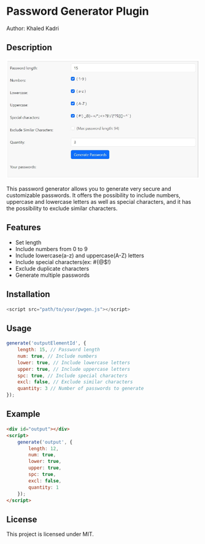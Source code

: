 <h1>Password Generator Plugin</h1>
<p>Author: Khaled Kadri</p>

<h2>Description</h2>

![Password Example](./password_example.png)

<p>This password generator allows you to generate very secure and customizable passwords. It offers the possibility to include numbers, uppercase and lowercase letters
as well as special characters, and it has the possibility to exclude similar characters.</p>

<h2>Features</h2>
<ul>
<li>Set length</li>
<li>Include numbers from 0 to 9</li>
<li>Include lowercase(a-z) and uppercase(A-Z) letters</li>
<li>Include special characters(ex: #{@$!)</li>
<li>Exclude duplicate characters</li>
<li>Generate multiple passwords</li>
</ul>

<h2>Installation</h2>

```javascript
<script src="path/to/your/pwgen.js"></script>
```

<h2>Usage</h2>

```javascript
generate('outputElementId', {
    length: 15, // Password length
    num: true, // Include numbers
    lower: true, // Include lowercase letters
    upper: true, // Include uppercase letters
    spc: true, // Include special characters
    excl: false, // Exclude similar characters
    quantity: 3 // Number of passwords to generate
});
```

<h2>Example</h2>

```html
<div id="output"></div>
<script>
    generate('output', {
        length: 12,
        num: true,
        lower: true,
        upper: true,
        spc: true,
        excl: false,
        quantity: 1
    });
</script>
```

<h2>License</h2>
<p>This project is licensed under MIT.</p>
